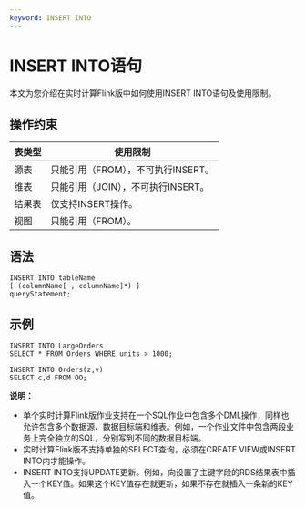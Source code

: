 ```yaml
---
keyword: INSERT INTO
---
```


# INSERT INTO语句

本文为您介绍在实时计算Flink版中如何使用INSERT INTO语句及使用限制。

## 操作约束

|表类型|使用限制|
|---|----|
|源表|只能引用（FROM），不可执行INSERT。|
|维表|只能引用（JOIN），不可执行INSERT。|
|结果表|仅支持INSERT操作。|
|视图|只能引用（FROM）。|

## 语法

```
INSERT INTO tableName
[ (columnName[ , columnName]*) ]
queryStatement;
```

## 示例

```
INSERT INTO LargeOrders
SELECT * FROM Orders WHERE units > 1000;

INSERT INTO Orders(z,v)
SELECT c,d FROM OO;
```

**说明：**

-   单个实时计算Flink版作业支持在一个SQL作业中包含多个DML操作，同样也允许包含多个数据源、数据目标端和维表。例如，一个作业文件中包含两段业务上完全独立的SQL，分别写到不同的数据目标端。
-   实时计算Flink版不支持单独的SELECT查询，必须在CREATE VIEW或INSERT INTO内才能操作。
-   INSERT INTO支持UPDATE更新。例如，向设置了主键字段的RDS结果表中插入一个KEY值。如果这个KEY值存在就更新，如果不存在就插入一条新的KEY值。

